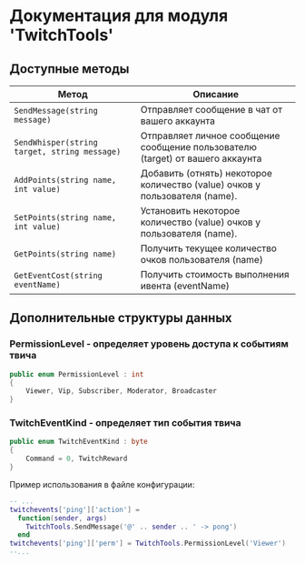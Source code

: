 # Документация для модуля 'TwitchTools' 

## Доступные методы

| Метод                                        | Описание                                                                       |
|----------------------------------------------|--------------------------------------------------------------------------------|
| `SendMessage(string message)`                | Отправляет сообщение в чат от вашего аккаунта                                  |
| `SendWhisper(string target, string message)` | Отправляет личное сообщение сообщение пользователю (target) от вашего аккаунта |
| `AddPoints(string name, int value)`          | Добавить (отнять) некоторое количество (value) очков у пользователя (name).    |
| `SetPoints(string name, int value)`          | Установить некоторое количество (value) очков у пользователя (name).           |
| `GetPoints(string name)`                     | Получить текущее количество очков пользователя (name)                          |
| `GetEventCost(string eventName)`             | Получить стоимость выполнения ивента (eventName)                               |

## Дополнительные структуры данных

### PermissionLevel - определяет уровень доступа к событиям твича

```cs
public enum PermissionLevel : int
{
    Viewer, Vip, Subscriber, Moderator, Broadcaster
}
```

### TwitchEventKind - определяет тип события твича

```cs
public enum TwitchEventKind : byte
{
    Command = 0, TwitchReward
}
```

Пример использования в файле конфигурации:

```lua
-- ...
twitchevents['ping']['action'] =
  function(sender, args)
    TwitchTools.SendMessage('@' .. sender .. ' -> pong')
  end
twitchevents['ping']['perm'] = TwitchTools.PermissionLevel('Viewer')
--...

```
